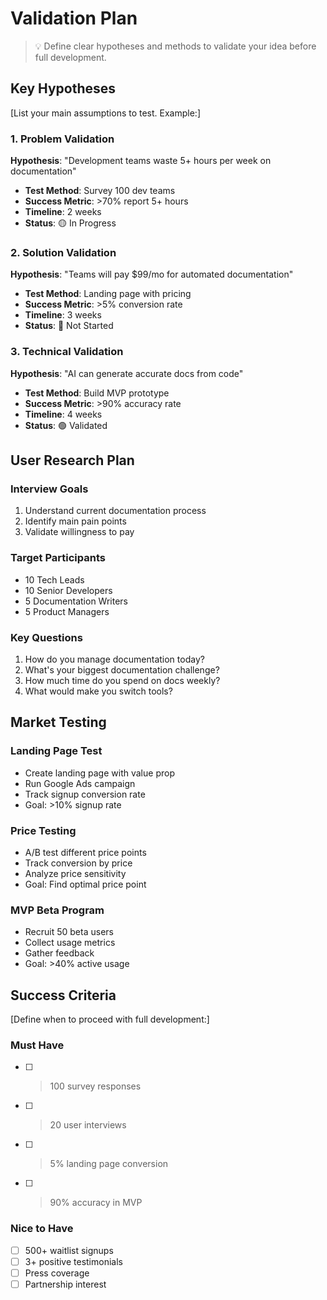 # Validation Plan

> 💡 Define clear hypotheses and methods to validate your idea before full development.

## Key Hypotheses
[List your main assumptions to test. Example:]

### 1. Problem Validation
**Hypothesis**: "Development teams waste 5+ hours per week on documentation"
- **Test Method**: Survey 100 dev teams
- **Success Metric**: >70% report 5+ hours
- **Timeline**: 2 weeks
- **Status**: 🟡 In Progress

### 2. Solution Validation
**Hypothesis**: "Teams will pay $99/mo for automated documentation"
- **Test Method**: Landing page with pricing
- **Success Metric**: >5% conversion rate
- **Timeline**: 3 weeks
- **Status**: 🔴 Not Started

### 3. Technical Validation
**Hypothesis**: "AI can generate accurate docs from code"
- **Test Method**: Build MVP prototype
- **Success Metric**: >90% accuracy rate
- **Timeline**: 4 weeks
- **Status**: 🟢 Validated

## User Research Plan

### Interview Goals
1. Understand current documentation process
2. Identify main pain points
3. Validate willingness to pay

### Target Participants
- 10 Tech Leads
- 10 Senior Developers
- 5 Documentation Writers
- 5 Product Managers

### Key Questions
1. How do you manage documentation today?
2. What's your biggest documentation challenge?
3. How much time do you spend on docs weekly?
4. What would make you switch tools?

## Market Testing

### Landing Page Test
- Create landing page with value prop
- Run Google Ads campaign
- Track signup conversion rate
- Goal: >10% signup rate

### Price Testing
- A/B test different price points
- Track conversion by price
- Analyze price sensitivity
- Goal: Find optimal price point

### MVP Beta Program
- Recruit 50 beta users
- Collect usage metrics
- Gather feedback
- Goal: >40% active usage

## Success Criteria
[Define when to proceed with full development:]

### Must Have
- [ ] >100 survey responses
- [ ] >20 user interviews
- [ ] >5% landing page conversion
- [ ] >90% accuracy in MVP

### Nice to Have
- [ ] 500+ waitlist signups
- [ ] 3+ positive testimonials
- [ ] Press coverage
- [ ] Partnership interest
